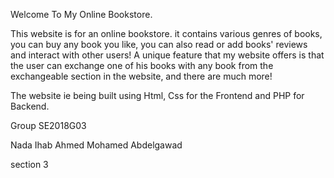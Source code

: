 Welcome To My Online Bookstore.


This website is for an online bookstore. it contains various genres of books, you can buy any book you like, you can also read or add books' reviews and interact with other users! A unique feature that my website offers is that the user can exchange one of his books with any book from the exchangeable section in the website, and there are much more!

The website ie being built using Html, Css for the Frontend and PHP for Backend.

Group SE2018G03

Nada Ihab Ahmed Mohamed Abdelgawad

section 3

